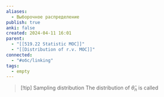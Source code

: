 ```yaml
---
aliases:
  - Выборочное распределение
publish: true
anki: false
created: 2024-04-11 16:01
parent:
  - "[[519.22 Statistic MOC]]"
  - "[[Distribution of r.v. MOC]]"
connected:
  - "#обс/linking"
tags:
  - empty
---
```


> [!tip] Sampling distribution
The distribution of $\hat{\theta}_n$ is called